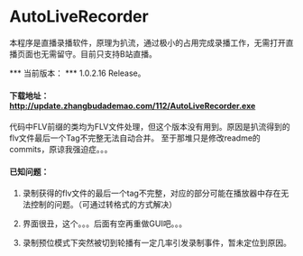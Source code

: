 ﻿# AutoLiveRecorder
本程序是直播录播软件，原理为扒流，通过极小的占用完成录播工作，无需打开直播页面也无需留守。目前只支持B站直播。

*** 当前版本： *** 1.0.2.16 Release。

#### 下载地址：http://update.zhangbudademao.com/112/AutoLiveRecorder.exe

代码中FLV前缀的类均为FLV文件处理，但这个版本没有用到。原因是扒流得到的flv文件最后一个Tag不完整无法自动合并。
至于那堆只是修改readme的commits，原谅我强迫症。。。

#### 已知问题：

1. 录制获得的flv文件的最后一个tag不完整，对应的部分可能在播放器中存在无法控制的问题。（可通过转格式的方式解决）

2. 界面很丑，这个。。。后面有空再重做GUI吧。。。

3. 录制预位模式下突然被切到轮播有一定几率引发录制事件，暂未定位到原因。
